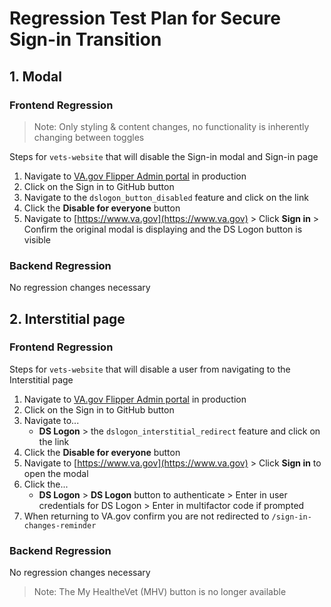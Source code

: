 # Regression Test Plan for Secure Sign-in Transition

## 1. Modal
### Frontend Regression

> Note: Only styling & content changes, no functionality is inherently changing between toggles

Steps for `vets-website` that will disable the Sign-in modal and Sign-in page

1. Navigate to [VA.gov Flipper Admin portal](https://api.va.gov/flipper) in production
2. Click on the Sign in to GitHub button
3. Navigate to the `dslogon_button_disabled` feature and click on the link
4. Click the **Disable for everyone** button
5. Navigate to [https://www.va.gov](https://www.va.gov) > Click **Sign in** > Confirm the original modal is displaying and the DS Logon button is visible

### Backend Regression

No regression changes necessary

## 2. Interstitial page
### Frontend Regression

Steps for `vets-website` that will disable a user from navigating to the Interstitial page

1. Navigate to [VA.gov Flipper Admin portal](https://api.va.gov/flipper) in production
2. Click on the Sign in to GitHub button
3. Navigate to...
   - **DS Logon** > the `dslogon_interstitial_redirect` feature and click on the link
4. Click the **Disable for everyone** button
5. Navigate to [https://www.va.gov](https://www.va.gov) > Click **Sign in** to open the modal
6. Click the...
   - **DS Logon** > **DS Logon** button to authenticate > Enter in user credentials for DS Logon > Enter in multifactor code if prompted
7. When returning to VA.gov confirm you are not redirected to `/sign-in-changes-reminder`


### Backend Regression

No regression changes necessary

> Note: The My HealtheVet (MHV) button is no longer available
